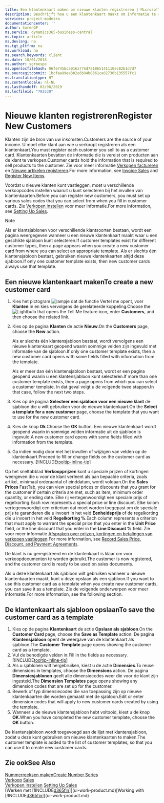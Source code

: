 ```yaml
---
title: Een klantenkaart maken om nieuwe klanten registreren | Microsoft Docs
description: Beschrijft hoe u een klantenkaart maakt om informatie te registreren over elke nieuwe klant of cliënt aan wie u verkoopt.
services: project-madeira
documentationcenter: ''
author: SorenGP
ms.service: dynamics365-business-central
ms.topic: article
ms.devlang: na
ms.tgt_pltfrm: na
ms.workload: na
ms.search.keywords: client
ms.date: 10/01/2018
ms.author: sgroespe
ms.openlocfilehash: 06fe745bca016a776d7a1865141110ec82b1d7d7
ms.sourcegitcommit: 1bcfaa99ea302e6b84b8361ca02730b135557fc1
ms.translationtype: HT
ms.contentlocale: nl-NL
ms.lasthandoff: 03/08/2019
ms.locfileid: "793530"
---
```

# <a name="register-new-customers"></a><span data-ttu-id="758cc-103">Nieuwe klanten registreren</span><span class="sxs-lookup"><span data-stu-id="758cc-103">Register New Customers</span></span>
<span data-ttu-id="758cc-104">Klanten zijn de bron van uw inkomsten.</span><span class="sxs-lookup"><span data-stu-id="758cc-104">Customers are the source of your income.</span></span> <span data-ttu-id="758cc-105">U moet elke klant aan wie u verkoopt registreren als een klantenkaart.</span><span class="sxs-lookup"><span data-stu-id="758cc-105">You must register each customer you sell to as a customer card.</span></span> <span data-ttu-id="758cc-106">Klantenkaarten bevatten de informatie die is vereist om producten aan de klant te verkopen.</span><span class="sxs-lookup"><span data-stu-id="758cc-106">Customer cards hold the information that is required to sell products to the customer.</span></span> <span data-ttu-id="758cc-107">Zie voor meer informatie [Verkopen factureren](sales-how-invoice-sales.md) en [Nieuwe artikelen registreren](inventory-how-register-new-items.md).</span><span class="sxs-lookup"><span data-stu-id="758cc-107">For more information, see [Invoice Sales](sales-how-invoice-sales.md) and [Register New Items](inventory-how-register-new-items.md).</span></span>  

<span data-ttu-id="758cc-108">Voordat u nieuwe klanten kunt vastleggen, moet u verschillende verkoopcodes instellen waaruit u kunt selecteren bij het invullen van klantenkaarten.</span><span class="sxs-lookup"><span data-stu-id="758cc-108">Before you can register new customers, you must set up various sales codes that you can select from when you fill in customer cards.</span></span> <span data-ttu-id="758cc-109">Zie [Verkopen instellen](sales-setup-sales.md) voor meer informatie.</span><span class="sxs-lookup"><span data-stu-id="758cc-109">For more information, see [Setting Up Sales](sales-setup-sales.md).</span></span>

> [!NOTE]  
>   <span data-ttu-id="758cc-110">Als er klantsjablonen voor verschillende klantsoorten bestaan, wordt een pagina weergegeven wanneer u een nieuwe klantenkaart maakt waar u een geschikte sjabloon kunt selecteren.</span><span class="sxs-lookup"><span data-stu-id="758cc-110">If customer templates exist for different customer types, then a page appears when you create a new customer card from where you can select an appropriate template.</span></span> <span data-ttu-id="758cc-111">Als er slechts één klantensjabloon bestaat, gebruiken nieuwe klantenkaarten altijd deze sjabloon.</span><span class="sxs-lookup"><span data-stu-id="758cc-111">If only one customer template exists, then new customer cards always use that template.</span></span>

## <a name="to-create-a-new-customer-card"></a><span data-ttu-id="758cc-112">Een nieuwe klantenkaart maken</span><span class="sxs-lookup"><span data-stu-id="758cc-112">To create a new customer card</span></span>
1. <span data-ttu-id="758cc-113">Kies het pictogram ![lampje dat de functie Vertel me opent](media/ui-search/search_small.png "Vertel me wat u wilt doen"), voer **Klanten** in en kies vervolgens de gerelateerde koppeling.</span><span class="sxs-lookup"><span data-stu-id="758cc-113">Choose the ![Lightbulb that opens the Tell Me feature](media/ui-search/search_small.png "Tell me what you want to do") icon, enter **Customers**, and then choose the related link.</span></span>  
2. <span data-ttu-id="758cc-114">Kies op de pagina **Klanten** de actie **Nieuw**.</span><span class="sxs-lookup"><span data-stu-id="758cc-114">On the **Customers** page, choose the **New** action.</span></span>

    <span data-ttu-id="758cc-115">Als er slechts één klantensjabloon bestaat, wordt vervolgens een nieuwe klantenkaart geopend waarin sommige velden zijn ingevuld met informatie van de sjabloon.</span><span class="sxs-lookup"><span data-stu-id="758cc-115">If only one customer template exists, then a new customer card opens with some fields filled with information from the template.</span></span>

    <span data-ttu-id="758cc-116">Als er meer dan één klantensjabloon bestaat, wordt er een pagina geopend waarin u een klantensjabloon kunt selecteren.</span><span class="sxs-lookup"><span data-stu-id="758cc-116">If more than one customer template exists, then a page opens from which you can select a customer template.</span></span> <span data-ttu-id="758cc-117">In dat geval volgt u de volgende twee stappen.</span><span class="sxs-lookup"><span data-stu-id="758cc-117">In that case, follow the next two steps.</span></span>
3. <span data-ttu-id="758cc-118">Kies op de pagina **Selecteer een sjabloon voor een nieuwe klant** de sjabloon die u wilt gebruiken voor de nieuwe klantenkaart.</span><span class="sxs-lookup"><span data-stu-id="758cc-118">On the **Select a template for a new customer** page, choose the template that you want to use for the new customer card.</span></span>
4. <span data-ttu-id="758cc-119">Kies de knop **Ok**.</span><span class="sxs-lookup"><span data-stu-id="758cc-119">Choose the **OK** button.</span></span> <span data-ttu-id="758cc-120">Een nieuwe klantenkaart wordt geopend waarin in sommige velden informatie uit de sjabloon is ingevuld.</span><span class="sxs-lookup"><span data-stu-id="758cc-120">A new customer card opens with some fields filled with information from the template.</span></span>  
5. <span data-ttu-id="758cc-121">Ga indien nodig door met het invullen of wijzigen van velden op de klantenkaart.</span><span class="sxs-lookup"><span data-stu-id="758cc-121">Proceed to fill or change fields on the customer card as necessary.</span></span> [!INCLUDE[tooltip-inline-tip](includes/tooltip-inline-tip_md.md)]

<span data-ttu-id="758cc-122">Op het sneltabblad **Verkoopprijzen** kunt u speciale prijzen of kortingen weergeven die u voor de klant verleent als aan bepaalde criteria, zoals artikel, minimaal orderaantal of einddatum, wordt voldaan.</span><span class="sxs-lookup"><span data-stu-id="758cc-122">On the **Sales Prices** FastTab, you can view special prices or discounts that you grant for the customer if certain criteria are met, such as item, minimum order quantity, or ending date.</span></span> <span data-ttu-id="758cc-123">Elke rij vertegenwoordigt een speciale prijs of regelkorting.</span><span class="sxs-lookup"><span data-stu-id="758cc-123">Each row represents a special price or line discount.</span></span> <span data-ttu-id="758cc-124">Elke kolom vertegenwoordigt een criterium dat moet worden toegepast om de speciale prijs te garanderen die u invoert in het veld **Eenheidsprijs** of de regelkorting die u invoert in het veld **Regelkorting %**.</span><span class="sxs-lookup"><span data-stu-id="758cc-124">Each column represents a criterion that must apply to warrant the special price that you enter in the **Unit Price** field, or the line discount that you enter in the **Line Discount %** field.</span></span> <span data-ttu-id="758cc-125">Zie voor meer informatie [Afspraken over prijzen, kortingen en betalingen van verkopen vastleggen](sales-how-record-sales-price-discount-payment-agreements.md).</span><span class="sxs-lookup"><span data-stu-id="758cc-125">For more information, see [Record Sales Price, Discount, and Payment Agreements](sales-how-record-sales-price-discount-payment-agreements.md).</span></span>

<span data-ttu-id="758cc-126">De klant is nu geregistreerd en de klantenkaart is klaar om voor verkoopdocumenten te worden gebruikt.</span><span class="sxs-lookup"><span data-stu-id="758cc-126">The customer is now registered, and the customer card is ready to be used on sales documents.</span></span>

<span data-ttu-id="758cc-127">Als u deze klantenkaart als sjabloon wilt gebruiken wanneer u nieuwe klantenkaarten maakt, kunt u deze opslaan als een sjabloon.</span><span class="sxs-lookup"><span data-stu-id="758cc-127">If you want to use this customer card as a template when you create new customer cards, you can save it as a template.</span></span> <span data-ttu-id="758cc-128">Zie de volgende onderwerpen voor meer informatie.</span><span class="sxs-lookup"><span data-stu-id="758cc-128">For more information, see the following section.</span></span>

## <a name="to-save-the-customer-card-as-a-template"></a><span data-ttu-id="758cc-129">De klantenkaart als sjabloon opslaan</span><span class="sxs-lookup"><span data-stu-id="758cc-129">To save the customer card as a template</span></span>
1. <span data-ttu-id="758cc-130">Kies op de pagina **Klantenkaart** de actie **Opslaan als sjabloon**.</span><span class="sxs-lookup"><span data-stu-id="758cc-130">On the **Customer Card** page, choose the **Save as Template** action.</span></span> <span data-ttu-id="758cc-131">De pagina **Klantensjabloon** opent de weergave van de klantenkaart als sjabloon.</span><span class="sxs-lookup"><span data-stu-id="758cc-131">The **Customer Template** page opens showing the customer card as a template.</span></span>
2. <span data-ttu-id="758cc-132">Vul de benodigde velden in.</span><span class="sxs-lookup"><span data-stu-id="758cc-132">Fill in the fields as necessary.</span></span> [!INCLUDE[tooltip-inline-tip](includes/tooltip-inline-tip_md.md)]
3. <span data-ttu-id="758cc-133">Als u sjablonen wilt hergebruiken, kiest u de actie **Dimensies**.</span><span class="sxs-lookup"><span data-stu-id="758cc-133">To reuse dimensions in templates, choose the **Dimensions** action.</span></span> <span data-ttu-id="758cc-134">De pagina **Dimensiesjablonen** geeft alle dimensiecodes weer die voor de klant zijn ingesteld.</span><span class="sxs-lookup"><span data-stu-id="758cc-134">The **Dimension Templates** page opens showing any dimension codes that are set up for the customer.</span></span>
4. <span data-ttu-id="758cc-135">Bewerk of typ dimensiecodes die van toepassing zijn op nieuwe klantenkaarten die worden gemaakt met de sjabloon.</span><span class="sxs-lookup"><span data-stu-id="758cc-135">Edit or enter dimension codes that will apply to new customer cards created by using the template.</span></span>  
5. <span data-ttu-id="758cc-136">Wanneer u de nieuwe klantensjabloon hebt voltooid, kiest u de knop **OK**.</span><span class="sxs-lookup"><span data-stu-id="758cc-136">When you have completed the new customer template, choose the **OK** button.</span></span>

<span data-ttu-id="758cc-137">De klantensjabloon wordt toegevoegd aan de lijst met klantensjabloon, zodat u deze kunt gebruiken om nieuwe klantenkaarten te maken.</span><span class="sxs-lookup"><span data-stu-id="758cc-137">The customer template is added to the list of customer templates, so that you can use it to create new customer cards.</span></span>

## <a name="see-also"></a><span data-ttu-id="758cc-138">Zie ook</span><span class="sxs-lookup"><span data-stu-id="758cc-138">See Also</span></span>
[<span data-ttu-id="758cc-139">Nummerreeksen maken</span><span class="sxs-lookup"><span data-stu-id="758cc-139">Create Number Series</span></span>](ui-create-number-series.md)  
<span data-ttu-id="758cc-140">[Verkoop](sales-manage-sales.md)  </span><span class="sxs-lookup"><span data-stu-id="758cc-140">[Sales](sales-manage-sales.md)  </span></span>  
<span data-ttu-id="758cc-141">[Verkopen instellen](sales-setup-sales.md)  </span><span class="sxs-lookup"><span data-stu-id="758cc-141">[Setting Up Sales](sales-setup-sales.md)  </span></span>  
<span data-ttu-id="758cc-142">[Werken met [!INCLUDE[d365fin](includes/d365fin_md.md)]](ui-work-product.md)</span><span class="sxs-lookup"><span data-stu-id="758cc-142">[Working with [!INCLUDE[d365fin](includes/d365fin_md.md)]](ui-work-product.md)</span></span>
